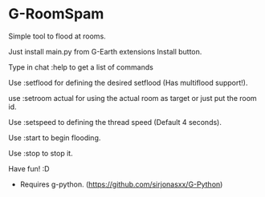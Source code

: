 # G-RoomSpam
Simple tool to flood at rooms.

Just install main.py from G-Earth extensions Install button.

Type in chat :help to get a list of commands

Use :setflood for defining the desired setflood (Has multiflood support!).

use :setroom actual for using the actual room as target or just put the room id.

Use :setspeed to defining the thread speed (Default 4 seconds).

Use :start to begin flooding.

Use :stop to stop it.


Have fun! :D

- Requires g-python. (https://github.com/sirjonasxx/G-Python)
